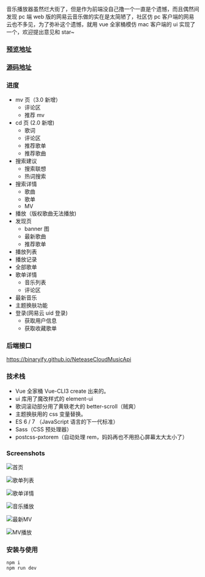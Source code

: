 音乐播放器虽然烂大街了，但是作为前端没自己撸一个一直是个遗憾，而且偶然间发现 pc 端 web 版的网易云音乐做的实在是太简陋了，社区仿 pc 客户端的网易云也不多见，为了弥补这个遗憾，就用 vue 全家桶模仿 mac 客户端的 ui 实现了一个，欢迎提出意见和 star~

### [预览地址](http://shanshihao.cn)

### [源码地址](https://github.com/sl1673495/vue-netease-music)

### 进度

- mv 页（3.0 新增）
  - 评论区
  - 推荐 mv
- cd 页 (2.0 新增)
  - 歌词
  - 评论区
  - 推荐歌单
  - 推荐歌曲
- 搜索建议
  - 搜索联想
  - 热词搜索
- 搜索详情
  - 歌曲
  - 歌单
  - MV
- 播放（版权歌曲无法播放)
- 发现页
  - banner 图
  - 最新歌曲
  - 推荐歌单
- 播放列表
- 播放记录
- 全部歌单
- 歌单详情
  - 音乐列表
  - 评论区
- 最新音乐
- 主题换肤功能
- 登录(网易云 uid 登录)
  - 获取用户信息
  - 获取收藏歌单

### 后端接口

https://binaryify.github.io/NeteaseCloudMusicApi

### 技术栈

- Vue 全家桶 Vue-CLI3 create 出来的。
- ui 库用了魔改样式的 element-ui
- 歌词滚动部分用了黄轶老大的 better-scroll（贼爽）
- 主题换肤用的 css 变量替换。
- ES 6 / 7 （JavaScript 语言的下一代标准）
- Sass（CSS 预处理器）
- postcss-pxtorem（自动处理 rem，妈妈再也不用担心屏幕太大太小了）

### Screenshots

![首页](https://user-images.githubusercontent.com/23615778/62509203-da358580-b83c-11e9-97b3-367fb06a8347.png)

![歌单列表](https://user-images.githubusercontent.com/23615778/62509204-dace1c00-b83c-11e9-8d3f-0bcb93e3aab7.png)

![歌单详情](https://user-images.githubusercontent.com/23615778/62509201-d99cef00-b83c-11e9-8e4b-b122b8b94468.png)

![音乐播放](https://user-images.githubusercontent.com/23615778/62509202-da358580-b83c-11e9-98e1-530e5741ff56.png)

![最新MV](http://pvgju1g4v.bkt.clouddn.com/1566523445145.jpg)

![MV播放](http://pvgju1g4v.bkt.clouddn.com/1566523832703.jpg)

### 安装与使用

```
npm i
npm run dev
```
